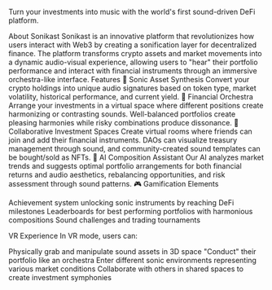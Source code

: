 Turn your investments into music with the world's first sound-driven DeFi platform.

About Sonikast
Sonikast is an innovative platform that revolutionizes how users interact with Web3 by creating a sonification layer for decentralized finance. The platform transforms crypto assets and market movements into a dynamic audio-visual experience, allowing users to "hear" their portfolio performance and interact with financial instruments through an immersive orchestra-like interface.
Features
🎵 Sonic Asset Synthesis
Convert your crypto holdings into unique audio signatures based on token type, market volatility, historical performance, and current yield.
🎼 Financial Orchestra
Arrange your investments in a virtual space where different positions create harmonizing or contrasting sounds. Well-balanced portfolios create pleasing harmonies while risky combinations produce dissonance.
👥 Collaborative Investment Spaces
Create virtual rooms where friends can join and add their financial instruments. DAOs can visualize treasury management through sound, and community-created sound templates can be bought/sold as NFTs.
🤖 AI Composition Assistant
Our AI analyzes market trends and suggests optimal portfolio arrangements for both financial returns and audio aesthetics, rebalancing opportunities, and risk assessment through sound patterns.
🎮 Gamification Elements

Achievement system unlocking sonic instruments by reaching DeFi milestones
Leaderboards for best performing portfolios with harmonious compositions
Sound challenges and trading tournaments

VR Experience
In VR mode, users can:

Physically grab and manipulate sound assets in 3D space
"Conduct" their portfolio like an orchestra
Enter different sonic environments representing various market conditions
Collaborate with others in shared spaces to create investment symphonies